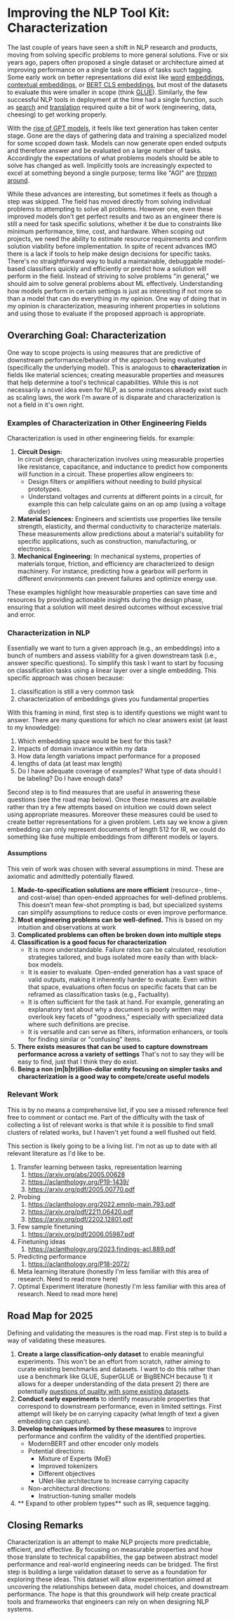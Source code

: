 # Improving the NLP Tool Kit: Characterization
<!-- TODO: Read through and add citations -->
The last couple of years have seen a shift in NLP research and products, moving from solving specific problems to more general solutions.
Five or six years ago, papers often proposed a single dataset or architecture aimed at improving performance on a single task or class of tasks such tagging.
Some early work on better representations did exist like [word](https://arxiv.org/abs/1301.3781) [embeddings](https://arxiv.org/abs/1607.01759), [contextual embeddings](https://aclanthology.org/N18-1202.pdf), or [BERT CLS embeddings](https://arxiv.org/abs/1810.04805), but most of the datasets to evaluate this were smaller
in scope (think [GLUE](https://arxiv.org/abs/1804.07461)). <!-- TODO: Add citations here -->
Similarly, the few successful NLP tools in deployment at the time had a single function, such as [search](google.com) and [translation](https://translate.google.com/)
required quite a bit of work (engineering, data, cheesing) to get working properly.

With the [rise of GPT models](https://arxiv.org/abs/2203.02155), it feels like text generation has taken center stage. Gone are the days of gathering data and training a specialized model for some scoped down task.
Models can now generate open ended outputs and therefore answer and be evaluated on a large number of tasks.
Accordingly the expectations of what problems models should be able to solve has changed as well.
Implicitly tools are increasingly expected to excel at something beyond a single purpose; terms like "AGI" are [thrown](https://arxiv.org/abs/2303.12712) [around](https://openai.com/charter/).

While these advances are interesting, but sometimes it feels as though a step was skipped. The field has moved directly from solving individual problems to attempting to solve all problems.
However one, even these improved models don't get perfect results and two as an engineer there is still a need for task specific solutions, whether it be due to constraints like minimum performance, time, cost, and hardware.
When scoping out projects, we need the ability to estimate resource requirements and confirm solution viability before implementation. 
In spite of recent advances IMO there is a lack if tools to help make design decisions for 
specific tasks. There's no straightforward way to build a maintainable, debuggable model-based classifiers quickly and efficiently or predict how a solution will perform in the field.
Instead of striving to solve problems "in general," we should aim to solve general problems about ML effectively. Understanding how models perform in certain settings is
just as interesting if not more so than a model that can do everything in my opinion. One way of doing that in my opinion is characterization, 
measuring inherent properties in solutions and using those to evaluate if the proposed approach is appropriate.

## Overarching Goal: Characterization

One way to scope projects is using measures that are predictive of downstream performance/behavior of the approach being evaluated (specifically the underlying model).
This is analogous to **characterization** in fields like material sciences; creating measurable properties and measures that help determine a tool's technical capabilities. 
While this is not necessarily a novel idea even for NLP, as some instances already exist such 
as scaling laws, the work I'm aware of is disparate and characterization is not a field in it's own right.

### Examples of Characterization in Other Engineering Fields
Characterization is used in other engineering fields. for example:  

1. **Circuit Design:**  
   In circuit design, characterization involves using measurable properties like resistance, capacitance, and inductance to predict how components will function in a circuit. These properties allow engineers to:  
   - Design filters or amplifiers without needing to build physical prototypes.
   - Understand voltages and currents at different points in a circuit, for example this can help calculate gains on an op amp (using a voltage divider)
2. **Material Sciences:**
   Engineers and scientists use properties like tensile strength, elasticity, and thermal conductivity to characterize materials. These measurements allow predictions about a material's suitability for specific applications, such as construction, manufacturing, or electronics.
3. **Mechanical Engineering:**
   In mechanical systems, properties of materials torque, friction, and efficiency are characterized to design machinery. For instance, predicting how a gearbox will perform in different environments can prevent failures and optimize energy use.

These examples highlight how measurable properties can save time and resources by providing actionable insights during the design phase, ensuring that a solution will meet desired outcomes without excessive trial and error.

### Characterization in NLP

Essentially we want to turn a given approach (e.g., an embeddings) into a bunch of numbers and assess viability for a given downstream task (i.e., answer specific questions).
To simplify this task I want to start by focusing on classification tasks using a linear layer over a single embedding. This specific approach was chosen because:
1. classification is still a very common task
2. characterization of embeddings gives you fundamental properties

With this framing in mind, first step is to identify questions we might want to answer. 
There are many questions for which no clear answers exist (at least to my knowledge):
<!-- TODO: reorganize the following list and match it up point 2 of the road map -->
1.  Which embedding space would be best for this task?
2. Impacts of domain invariance within 	my data
3. How data length variations impact performance for a proposed
4. lengths of data (at least max length)
5. Do I have adequate coverage of examples? What type of data should I be labeling? Do I have enough data?

Second step is to find measures that are useful in answering these questions (see the road map below).
Once these measures are available rather than try a few attempts based on intuition we could down select using appropriate measures.
Moreover these measures
could be used to create better representations for a given problem. Lets say we know a given embedding can only represent 
documents of length 512 for IR, we could do something like fuse multiple embeddings from different models or layers.

#### Assumptions

This vein of work was chosen with several assumptions in mind. These are axiomatic and admittedly potentially flawed.

1. **Made-to-specification solutions are more efficient** (resource-, time-, and cost-wise) than open-ended approaches for well-defined problems. This doesn’t mean few-shot prompting is bad, but specialized systems can simplify assumptions to reduce costs or even improve performance.
2. **Most engineering problems can be well-defined.** This is based on my intuition and observations at work
3. **Complicated problems can often be broken down into multiple steps**
4. **Classification is a good focus for characterization**
   - It is more understandable. Failure rates can be calculated, resolution strategies tailored, and bugs isolated more easily than with black-box models.
   - It is easier to evaluate. Open-ended generation has a vast space of valid outputs, making it inherently harder to evaluate. Even within that space, evaluations often focus on specific facets that can be reframed as classification tasks (e.g., Factuality).
   - It is often sufficient for the task at hand. For example, generating an explanatory text about why a document is poorly written may overlook key facets of "goodness," especially with specialized data where such definitions are precise.
   - It is versatile and can serve as filters, information enhancers, or tools for finding similar or "confusing" items.
5. **There exists measures that can be used to capture downstream performance across a variety of settings** That's not to say they will be easy to find, just that I think they do exist.
6. **Being a non (m|b|tr)illion-dollar entity focusing on simpler tasks and characterization is a good way to compete/create useful models**

### Relevant Work

This is by no means a comprehensive list, if you see a missed reference feel free to comment or contact me.
Part of the difficulty with the task of collecting a list of relevant works is that while it
is possible to find small clusters of related works, but I haven't yet
found a well flushed out field.

This section is likely going to be a living list. I'm not as up to date with all relevant literature as I'd like to be.

1. Transfer learning between tasks, representation learning
	1. https://arxiv.org/abs/2005.00628
	2. https://aclanthology.org/P19-1439/ 
	3. https://arxiv.org/pdf/2005.00770.pdf
2. Probing
	1. https://aclanthology.org/2022.emnlp-main.793.pdf 
	2. https://arxiv.org/pdf/2211.06420.pdf 
	3. https://arxiv.org/pdf/2202.12801.pdf
3. Few sample finetuning
	1. https://arxiv.org/pdf/2006.05987.pdf 
4. Finetuning ideas
	1. https://aclanthology.org/2023.findings-acl.889.pdf
5. Predicting performance
	1. https://aclanthology.org/P18-2072/
6. Meta learning literature (honestly I'm less familiar with this area of research. Need to read more here)
7. Optimal Experiment literature (honestly I'm less familiar with this area of research. Need to read more here)

## Road Map for 2025

Defining and validating the measures is the road map. First step is to build a way of validating these measures.

1. **Create a large classification-only dataset** to enable meaningful experiments. This won't be an effort from scratch, rather aiming to curate existing benchmarks and datasets. I want to do this rather than use a benchmark like GLUE, SuperGLUE or BigBENCH because 1) it allows for a deeper understanding of the data present 2) there are potentially [questions of quality with some existing datasets](https://cs.nyu.edu/~davise/Benchmarks/BIG-bench.html).
2. **Conduct early experiments** to identify measurable properties that correspond to downstream performance, even in limited settings. First attempt will likely be on carrying capacity (what length of text a given embedding can capture).
3. **Develop techniques informed by these measures** to improve performance and confirm the validity of the identified properties.
   - ModernBERT and other encoder only models
   - Potential directions:
     - Mixture of Experts (MoE)
     - Improved tokenizers
     - Different objectives
     - UNet-like architecture to increase carrying capacity
   - Non-architectural directions:
     - Instruction-tuning smaller models
4. ** Expand to other problem types** such as IR, sequence tagging.

## Closing Remarks

Characterization is an attempt to make NLP projects more predictable, efficient, and effective.
By focusing on measurable properties and how those translate to technical capabilities, the gap between abstract model performance and real-world engineering needs can be bridged.
The first step is building a large validation dataset to serve as a foundation for exploring these ideas.
This dataset will allow experimentation aimed at uncovering the relationships between data, model choices, and downstream performance.
The hope is that this groundwork will help create practical tools and frameworks that engineers can rely on when designing NLP systems.